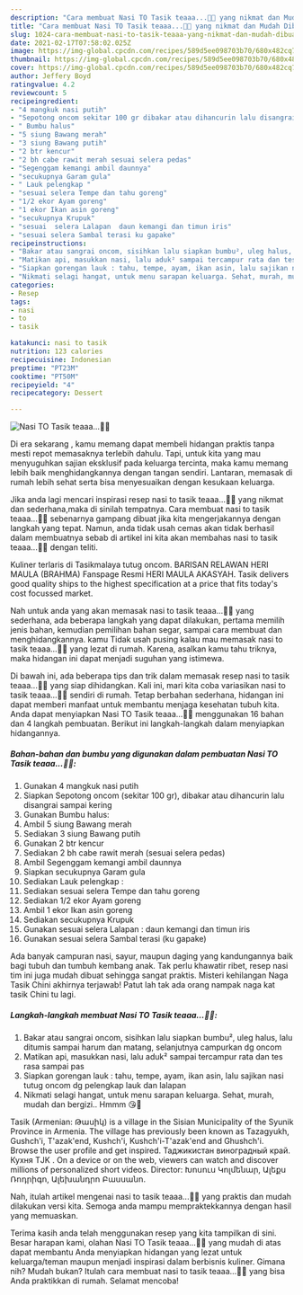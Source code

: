 ```yaml
---
description: "Cara membuat Nasi TO Tasik teaaa...🍚😎 yang nikmat dan Mudah Dibuat"
title: "Cara membuat Nasi TO Tasik teaaa...🍚😎 yang nikmat dan Mudah Dibuat"
slug: 1024-cara-membuat-nasi-to-tasik-teaaa-yang-nikmat-dan-mudah-dibuat
date: 2021-02-17T07:58:02.025Z
image: https://img-global.cpcdn.com/recipes/589d5ee098703b70/680x482cq70/nasi-to-tasik-teaaa🍚😎-foto-resep-utama.jpg
thumbnail: https://img-global.cpcdn.com/recipes/589d5ee098703b70/680x482cq70/nasi-to-tasik-teaaa🍚😎-foto-resep-utama.jpg
cover: https://img-global.cpcdn.com/recipes/589d5ee098703b70/680x482cq70/nasi-to-tasik-teaaa🍚😎-foto-resep-utama.jpg
author: Jeffery Boyd
ratingvalue: 4.2
reviewcount: 5
recipeingredient:
- "4 mangkuk nasi putih"
- "Sepotong oncom sekitar 100 gr dibakar atau dihancurin lalu disangrai sampai kering"
- " Bumbu halus"
- "5 siung Bawang merah"
- "3 siung Bawang putih"
- "2 btr kencur"
- "2 bh cabe rawit merah sesuai selera pedas"
- "Segenggam kemangi ambil daunnya"
- "secukupnya Garam gula"
- " Lauk pelengkap "
- "sesuai selera Tempe dan tahu goreng"
- "1/2 ekor Ayam goreng"
- "1 ekor Ikan asin goreng"
- "secukupnya Krupuk"
- "sesuai  selera Lalapan  daun kemangi dan timun iris"
- "sesuai selera Sambal terasi ku gapake"
recipeinstructions:
- "Bakar atau sangrai oncom, sisihkan lalu siapkan bumbu², uleg halus, lalu ditumis sampai harum dan matang, selanjutnya campurkan dg oncom"
- "Matikan api, masukkan nasi, lalu aduk² sampai tercampur rata dan tes rasa sampai pas"
- "Siapkan gorengan lauk : tahu, tempe, ayam, ikan asin, lalu sajikan nasi tutug oncom dg pelengkap lauk dan lalapan"
- "Nikmati selagi hangat, untuk menu sarapan keluarga. Sehat, murah, mudah dan bergizi.. Hmmm 😘🍚"
categories:
- Resep
tags:
- nasi
- to
- tasik

katakunci: nasi to tasik 
nutrition: 123 calories
recipecuisine: Indonesian
preptime: "PT23M"
cooktime: "PT50M"
recipeyield: "4"
recipecategory: Dessert

---
```



![Nasi TO Tasik teaaa...🍚😎](https://img-global.cpcdn.com/recipes/589d5ee098703b70/680x482cq70/nasi-to-tasik-teaaa🍚😎-foto-resep-utama.jpg)

Di era  sekarang , kamu memang dapat membeli hidangan praktis tanpa mesti repot memasaknya terlebih dahulu. Tapi, untuk kita yang mau menyuguhkan sajian eksklusif pada keluarga tercinta, maka kamu memang lebih baik menghidangkannya dengan tangan sendiri. Lantaran, memasak di rumah lebih sehat serta bisa menyesuaikan dengan kesukaan keluarga.

Jika anda lagi mencari inspirasi resep nasi to tasik teaaa...🍚😎 yang nikmat dan sederhana,maka di sinilah tempatnya. Cara membuat nasi to tasik teaaa...🍚😎  sebenarnya gampang dibuat jika kita mengerjakannya dengan langkah yang tepat. Namun, anda tidak usah cemas akan tidak berhasil dalam membuatnya 
sebab di artikel ini kita akan membahas nasi to tasik teaaa...🍚😎 dengan teliti.  

Kuliner terlaris di Tasikmalaya tutug oncom. BARISAN RELAWAN HERI MAULA (BRAHMA) Fanspage Resmi HERI MAULA AKASYAH. Tasik delivers good quality ships to the highest specification at a price that fits today&#39;s cost focussed market.

Nah untuk anda yang akan memasak nasi to tasik teaaa...🍚😎 yang sederhana, ada beberapa langkah yang dapat dilakukan, pertama memilih jenis bahan, kemudian pemilihan bahan segar, sampai cara membuat dan menghidangkannya. kamu Tidak usah pusing kalau mau memasak nasi to tasik teaaa...🍚😎 yang lezat di rumah. Karena, asalkan kamu  tahu triknya, maka hidangan ini dapat menjadi suguhan yang istimewa.

Di bawah ini, ada beberapa tips dan trik dalam memasak resep nasi to tasik teaaa...🍚😎 yang siap dihidangkan. Kali ini, mari kita coba variasikan nasi to tasik teaaa...🍚😎 sendiri di rumah. Tetap berbahan sederhana, hidangan ini dapat memberi manfaat untuk membantu menjaga kesehatan tubuh kita. Anda dapat menyiapkan Nasi TO Tasik teaaa...🍚😎 menggunakan 16 bahan dan 4 langkah pembuatan. Berikut ini langkah-langkah dalam menyiapkan hidangannya.

<!--inarticleads1-->

##### Bahan-bahan dan bumbu yang digunakan dalam pembuatan Nasi TO Tasik teaaa...🍚😎:

1. Gunakan 4 mangkuk nasi putih
1. Siapkan Sepotong oncom (sekitar 100 gr), dibakar atau dihancurin lalu disangrai sampai kering
1. Gunakan  Bumbu halus:
1. Ambil 5 siung Bawang merah
1. Sediakan 3 siung Bawang putih
1. Gunakan 2 btr kencur
1. Sediakan 2 bh cabe rawit merah (sesuai selera pedas)
1. Ambil Segenggam kemangi ambil daunnya
1. Siapkan secukupnya Garam gula
1. Sediakan  Lauk pelengkap :
1. Sediakan sesuai selera Tempe dan tahu goreng
1. Sediakan 1/2 ekor Ayam goreng
1. Ambil 1 ekor Ikan asin goreng
1. Sediakan secukupnya Krupuk
1. Gunakan sesuai  selera Lalapan : daun kemangi dan timun iris
1. Gunakan sesuai selera Sambal terasi (ku gapake)


Ada banyak campuran nasi, sayur, maupun daging yang kandungannya baik bagi tubuh dan tumbuh kembang anak. Tak perlu khawatir ribet, resep nasi tim ini juga mudah dibuat sehingga sangat praktis. Misteri kehilangan Naga Tasik Chini akhirnya terjawab! Patut lah tak ada orang nampak naga kat tasik Chini tu lagi. 

<!--inarticleads2-->

##### Langkah-langkah membuat Nasi TO Tasik teaaa...🍚😎:

1. Bakar atau sangrai oncom, sisihkan lalu siapkan bumbu², uleg halus, lalu ditumis sampai harum dan matang, selanjutnya campurkan dg oncom
1. Matikan api, masukkan nasi, lalu aduk² sampai tercampur rata dan tes rasa sampai pas
1. Siapkan gorengan lauk : tahu, tempe, ayam, ikan asin, lalu sajikan nasi tutug oncom dg pelengkap lauk dan lalapan
1. Nikmati selagi hangat, untuk menu sarapan keluarga. Sehat, murah, mudah dan bergizi.. Hmmm 😘🍚


Tasik (Armenian: Թասիկ) is a village in the Sisian Municipality of the Syunik Province in Armenia. The village has previously been known as Tazagyukh, Gushch&#39;i, T&#39;azak&#39;end, Kushch&#39;i, Kushch&#39;i-T&#39;azak&#39;end and Ghushch&#39;i. Browse the user profile and get inspired. Таджикистан виноградный край. Кухня ТJK . On a device or on the web, viewers can watch and discover millions of personalized short videos. Director: Խոսուս Կոլմենար, Ալեքս Ռոդրիգո, Ալեխանդրո Բասսանո. 

Nah, itulah artikel mengenai  nasi to tasik teaaa...🍚😎  yang praktis dan mudah dilakukan versi kita. Semoga anda mampu mempraktekkannya dengan hasil yang memuaskan. 

Terima kasih anda telah menggunakan resep yang kita tampilkan di sini. Besar harapan kami, olahan  Nasi TO Tasik teaaa...🍚😎 yang mudah di atas dapat membantu Anda menyiapkan hidangan yang lezat untuk keluarga/teman maupun menjadi inspirasi dalam berbisnis kuliner. Gimana nih? Mudah bukan? Itulah cara membuat nasi to tasik teaaa...🍚😎 yang bisa Anda praktikkan di rumah. Selamat mencoba!

